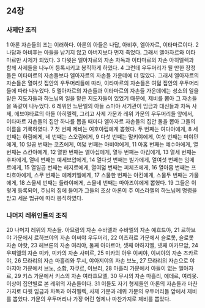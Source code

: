 ## 24장
### 사제단 조직
1 아론 자손들의 조는 이러하다. 아론의 아들은 나답, 아비후, 엘아자르, 이타마르이다.
2 나답과 아비후는 아들을 남기지 않고 아버지보다 먼저 죽었다. 그래서 엘아자르와 이타마르만 사제가 되었다.
3 다윗은 엘아자르의 자손 차독과 이타마르의 자손 아히멜렉과 함께 사제들을 나누어 등록시키고 봉직하게 하였다.
4 그런데 우두머리가 될 만한 장정들은 이타마르의 자손들보다 엘아자르의 자손들 가운데에 더 많았다. 그래서 엘아자르의 자손들은 열여섯 집안의 우두머리들에 따라, 이타마르의 자손들은 여덟 집안의 우두머리들에 따라 나누었다.
5 엘아자르의 자손들과 이타마르의 자손들 가운데에는 성소의 일을 맡은 지도자들과 하느님의 일을 맡은 지도자들이 있었기 때문에, 제비를 뽑아 그 자손들을 똑같이 나누었다.
6 레위인 느탄엘의 아들 스마야 서기관이 임금과 대신들과 차독 사제, 에브야타르의 아들 아히멜렉, 그리고 사제 가문과 레위 가문의 우두머리들 앞에서, 이타마르 자손들의 집안 하나를 뽑을 때마다 엘아자르 자손들의 집안 둘을 뽑아 그들의 이름을 기록하였다.
7 첫 번째 제비는 여호야립에게 뽑혔다. 두 번째는 여다야에게,
8 세 번째는 하림에게, 네 번째는 스오림에게,
9 다섯 번째는 말키야에게, 여섯 번째는 미야민에게,
10 일곱 번째는 코츠에게, 여덟 번째는 아비야에게,
11 아홉 번째는 예수아에게, 열 번째는 스칸야에게,
12 열한 번째는 엘야십에게, 열두 번째는 야킴에게,
13 열세 번째는 후파에게, 열네 번째는 예세브압에게,
14 열다섯 번째는 빌가에게, 열여섯 번째는 임메르에게,
15 열일곱 번째는 헤지르에게, 열여덟 번째는 피체츠에게,
16 열아홉 번째는 프타흐야에게, 스무 번째는 에제키엘에게,
17 스물한 번째는 야킨에게, 스물두 번째는 가물에게,
18 스물세 번째는 들라야에게, 스물네 번째는 마아즈야에게 뽑혔다.
19 그들은 이렇게 등록되어, 주님의 집에 들어가 그들의 조상 아론이 주 이스라엘의 하느님께 명령을 받고 세운 법규에 따라 봉직하였다.
### 나머지 레위인들의 조직
20 나머지 레위의 자손들. 아므람의 자손 수바엘과 수바엘의 자손 예흐드야,
21 르하브야 가문에서 르하브야의 자손 이씨야 우두머리,
22 이츠하르 가문에서 슬로못, 슬로못 자손 야핫,
23 헤브론의 자손 여리야, 둘째 아마르야, 셋째 야하지엘, 넷째 여카므암,
24 우찌엘의 자손 미카, 미카의 자손 사미르,
25 미카의 아우 이씨야, 이씨야의 자손 즈카르야,
26 므라리의 자손 마흘리와 무시, 야아지야의 자손 브노,
27 므라리의 자손으로 야아지야 가문에서 브노, 소함, 자쿠르, 이브리,
28 마흘리 가문에서 아들이 없는 엘아자르,
29 키스 가문에서 키스의 자손 여라흐므엘,
30 무시의 자손 마흘리, 에데르, 여리못. 이상이 집안별로 본 레위의 자손들이다.
31 이들도 자기 형제들인 아론의 자손들과 마찬가지로 다윗 임금과 차독과 아히멜렉, 사제 가문과 레위 가문의 우두머리들 앞에서 제비를 뽑았다. 가문의 우두머리나 가장 어린 형제나 마찬가지로 제비를 뽑았다.
